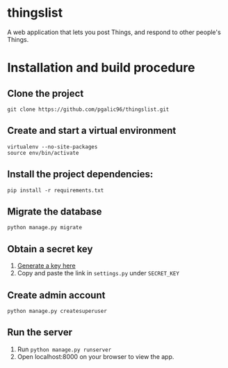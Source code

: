 # thingslist
A web application that lets you post Things, and respond to other people's Things.

# Installation and build procedure
## Clone the project
`git clone https://github.com/pgalic96/thingslist.git`
## Create and start a virtual environment
```
virtualenv --no-site-packages
source env/bin/activate
```
## Install the project dependencies:
`pip install -r requirements.txt`

## Migrate the database
```
python manage.py migrate

```

## Obtain a secret key
1. [Generate a key here](https://www.miniwebtool.com/django-secret-key-generator/)
2. Copy and paste the link in `settings.py` under `SECRET_KEY`

## Create admin account
`python manage.py createsuperuser`
## Run the server
1. Run `python manage.py runserver`
2. Open localhost:8000 on your browser to view the app.

